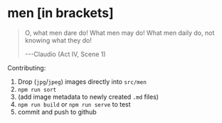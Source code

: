 # men [in brackets]

> O, what men dare do! What men may do!
> What men daily do,
> not knowing what they do!
>
> ---Claudio (Act IV, Scene 1)

Contributing:

1. Drop (`jpg`/`jpeg`) images directly into `src/men`
2. `npm run sort`
3. (add image metadata to newly created `.md` files)
4. `npm run build` or `npm run serve` to test
5. commit and push to github
